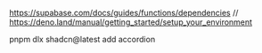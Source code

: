 https://supabase.com/docs/guides/functions/dependencies
// https://deno.land/manual/getting_started/setup_your_environment

pnpm dlx shadcn@latest add accordion
